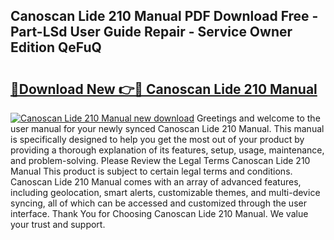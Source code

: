 ## Canoscan Lide 210 Manual PDF Download Free - Part-LSd User Guide Repair - Service Owner Edition QeFuQ

# <h2><a href="http://cf18833.oget.top/?id=Canoscan+Lide+210+Manual">🔗Download New 👉🔴 Canoscan Lide 210 Manual</a></h2>

[![Canoscan Lide 210 Manual new download](https://i.imgur.com/5g1atiW.png)](http://cf18833.oget.top/?id=Canoscan+Lide+210+Manual)
Greetings and welcome to the user manual for your newly synced Canoscan Lide 210 Manual. This manual is specifically designed to help you get the most out of your product by providing a thorough explanation of its features, setup, usage, maintenance, and problem-solving. Please Review the Legal Terms Canoscan Lide 210 Manual This product is subject to certain legal terms and conditions. Canoscan Lide 210 Manual comes with an array of advanced features, including geolocation, smart alerts, customizable themes, and multi-device syncing, all of which can be accessed and customized through the user interface. Thank You for Choosing Canoscan Lide 210 Manual. We value your trust and support.
